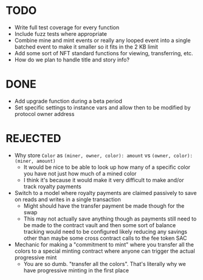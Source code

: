 # TODO
* Write full test coverage for every function
* Include fuzz tests where appropriate
* Combine mine and mint events or really any looped event into a single batched event to make it smaller so it fits in the 2 KB limit
* Add some sort of NFT standard functions for viewing, transferring, etc.
* How do we plan to handle title and story info?

# DONE
* Add upgrade function during a beta period
* Set specific settings to instance vars and allow then to be modified by protocol owner address

# REJECTED
* Why store `Color` as `(miner, owner, color): amount` vs `(owner, color): (miner, amount)`
    * It would be nice to be able to look up how many of a specific color you have not just how much of a mined color
    * I think it's because it would make it very difficult to make and/or track royalty payments
* Switch to a model where royalty payments are claimed passively to save on reads and writes in a single transaction
    * Might should have the transfer payment be made though for the swap
    * This may not actually save anything though as payments still need to be made to the contract vault and then some sort of balance tracking would need to be configured likely reducing any savings other than maybe some cross contract calls to the fee token SAC
* Mechanic for making a "commitment to mint" where you transfer all the colors to a special minting contract where anyone can trigger the actual progressive mint
	* You are so dumb. "transfer all the colors". That's literally why we have progressive minting in the first place
